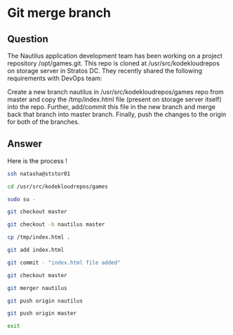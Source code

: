 # Git merge branch

## Question

The Nautilus application development team has been working on a project repository /opt/games.git. This repo is cloned at /usr/src/kodekloudrepos on storage server in Stratos DC. They recently shared the following requirements with DevOps team:

Create a new branch nautilus in /usr/src/kodekloudrepos/games repo from master and copy the /tmp/index.html file (present on storage server itself) into the repo. Further, add/commit this file in the new branch and merge back that branch into master branch. Finally, push the changes to the origin for both of the branches.

## Answer

Here is the process !
```bash
ssh natasha@ststor01

cd /usr/src/kodekloudrepos/games

sudo su -

git checkout master

git checkout -b nautilus master

cp /tmp/index.html .

git add index.html

git commit - "index.html file added"

git checkout master

git merger nautilus

git push origin nautilus

git push origin master

exit
```
